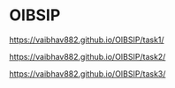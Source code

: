 # OIBSIP

https://vaibhav882.github.io/OIBSIP/task1/
 
https://vaibhav882.github.io/OIBSIP/task2/  

https://vaibhav882.github.io/OIBSIP/task3/
